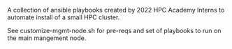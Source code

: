 A collection of ansible playbooks created by 2022 HPC Academy Interns to automate install of a small HPC cluster.

See customize-mgmt-node.sh for pre-reqs and set of playbooks to run on the main mangement node.
